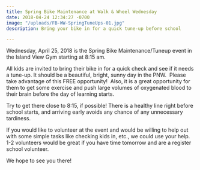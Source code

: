 ```yaml
---
title: Spring Bike Maintenance at Walk & Wheel Wednesday
date: 2018-04-24 12:34:27 -0700
image: "/uploads/FB-WW-SpringTuneUps-01.jpg"
description: Bring your bike in for a quick tune-up before school

---
```

Wednesday, April 25, 2018 is the Spring Bike Maintenance/Tuneup event in the Island View Gym starting at 8:15 am. 

All kids are invited to bring their bike in for a quick check and see if it needs a tune-up.  It should be a beautiful, bright, sunny day in the PNW.  Please take advantage of this FREE opportunity!  Also, it is a great opportunity for them to get some exercise and push large volumes of oxygenated blood to their brain before the day of learning starts.

Try to get there close to 8:15, if possible! There is a healthy line right before school starts, and arriving early avoids any chance of any unnecessary tardiness.

If you would like to volunteer at the event and would be willing to help out with some simple tasks like checking kids in, etc., we could use your help.  1-2 volunteers would be great if you have time tomorrow and are a register school volunteer.

We hope to see you there!
